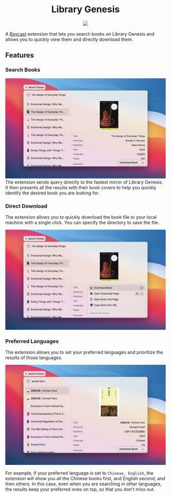 <p align="center">
  <h1 align="center">Library Genesis</h1>
</p>

<p align="center">
  <a title="Install Library Genesis Raycast Extension" href="https://www.raycast.com/yz3440/library-genesis#install">
    <img height="64" style="height: 64px" src="https://assets.raycast.com/yz3440/library-genesis/install_button@2x.png">
  </a>
</p>

A [Raycast](https://raycast.com/) extension that lets you search books on Library Genesis and allows you to quickly view them and directly download them.

## Features

### Search Books

![Screencast](./metadata/library-genesis-1.png)
The extension sends query directly to the fastest mirror of Library Genesis. It then presents all the results with their book covers to help you quickly identify the desired book you are looking for.

### Direct Download

The extension allows you to quickly download the book file to your local machine with a single click. You can specify the directory to save the file.

![Screencast](./metadata/library-genesis-2.png)

### Preferred Languages

The extension allows you to set your preferred languages and prioritize the results of those languages.

![Screencast](./metadata/library-genesis-3.png)

For example, if your preferred language is set to `Chinese, English`, the extension will show you all the Chinese books first, and English second, and then others. In this case, even when you are searching in other languages, the results keep your preferred ones on top, so that you don't miss out.
